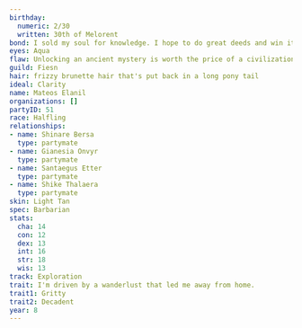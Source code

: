 ```yaml
---
birthday:
  numeric: 2/30
  written: 30th of Melorent
bond: I sold my soul for knowledge. I hope to do great deeds and win it back.
eyes: Aqua
flaw: Unlocking an ancient mystery is worth the price of a civilization.
guild: Fiesn
hair: frizzy brunette hair that's put back in a long pony tail
ideal: Clarity
name: Mateos Elanil
organizations: []
partyID: 51
race: Halfling
relationships:
- name: Shinare Bersa
  type: partymate
- name: Gianesia Onvyr
  type: partymate
- name: Santaegus Etter
  type: partymate
- name: Shike Thalaera
  type: partymate
skin: Light Tan
spec: Barbarian
stats:
  cha: 14
  con: 12
  dex: 13
  int: 16
  str: 18
  wis: 13
track: Exploration
trait: I'm driven by a wanderlust that led me away from home.
trait1: Gritty
trait2: Decadent
year: 8
---
```


